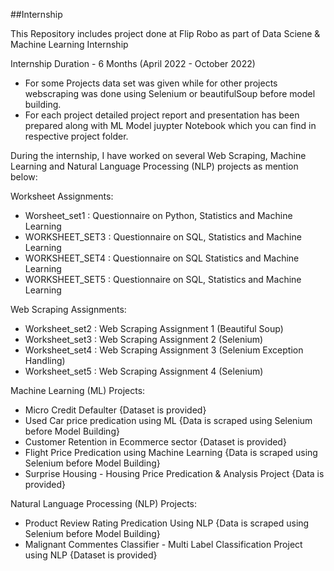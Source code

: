 ##Internship


This Repository includes project done at Flip Robo as part of Data Sciene & Machine Learning Internship

Internship Duration - 6 Months (April 2022 - October 2022)

- For some Projects data set was given while for other projects webscraping was done using Selenium or beautifulSoup before model building.
- For each project detailed project report and presentation has been prepared along with ML Model juypter Notebook which you can find in respective project folder.

During the internship, I have worked on several Web Scraping, Machine Learning and Natural Language Processing (NLP) projects as mention below:

Worksheet Assignments:

- Worsheet_set1  : Questionnaire on Python, Statistics and Machine Learning
- WORKSHEET_SET3 : Questionnaire on SQL, Statistics and Machine Learning
- WORKSHEET_SET4 : Questionnaire on SQL Statistics and Machine Learning
- WORKSHEET_SET5 : Questionnaire on SQL, Statistics and Machine Learning


Web Scraping Assignments:

- Worksheet_set2 : Web Scraping Assignment 1 (Beautiful Soup)
- Worksheet_set3 : Web Scraping Assignment 2 (Selenium)
- Worksheet_set4 : Web Scraping Assignment 3 (Selenium Exception Handling)
- Worksheet_set5 : Web Scraping Assignment 4 (Selenium)


Machine Learning (ML) Projects: 

- Micro Credit Defaulter {Dataset is provided}
- Used Car price predication using ML {Data is scraped using Selenium before Model Building}
- Customer Retention in Ecommerce sector {Dataset is provided}
- Flight Price Predication using Machine Learning {Data is scraped using Selenium before Model Building}
- Surprise Housing - Housing Price Predication & Analysis Project {Data is provided}


Natural Language Processing (NLP) Projects:

- Product Review Rating Predication Using NLP {Data is scraped using Selenium before Model Building}
- Malignant Commentes Classifier - Multi Label Classification Project using NLP {Dataset is provided}
